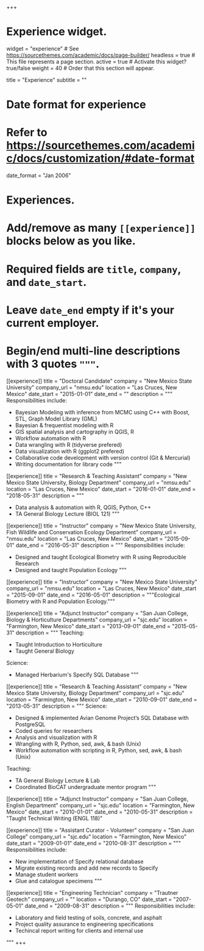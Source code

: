 +++
# Experience widget.
widget = "experience"  # See https://sourcethemes.com/academic/docs/page-builder/
headless = true  # This file represents a page section.
active = true  # Activate this widget? true/false
weight = 40  # Order that this section will appear.

title = "Experience"
subtitle = ""

# Date format for experience
#   Refer to https://sourcethemes.com/academic/docs/customization/#date-format
date_format = "Jan 2006"

# Experiences.
#   Add/remove as many `[[experience]]` blocks below as you like.
#   Required fields are `title`, `company`, and `date_start`.
#   Leave `date_end` empty if it's your current employer.
#   Begin/end multi-line descriptions with 3 quotes `"""`.

[[experience]]
  title = "Doctoral Candidate"
  company = "New Mexico State University"
  company_url = "nmsu.edu"
  location = "Las Cruces, New Mexico"
  date_start = "2015-01-01"
  date_end = ""
  description = """
  Responsibilities include:
  
  * Bayesian Modeling with inference from MCMC using C++ with Boost, STL, Graph Model Library (GML)
  * Bayesian & frequentist modeling with R
  * GIS spatial analysis and cartography in QGIS, R
  * Workflow automation with R
  * Data wrangling with R (tidyverse prefered)
  * Data visualization with R (ggplot2 prefered)
  * Collaborative code development with version control (Git & Mercurial)
  * Writing documentation for library code
  """

[[experience]]
  title = "Research & Teaching Assistant"
  company = "New Mexico State University, Biology Department"
  company_url = "nmsu.edu"
  location = "Las Cruces, New Mexico"
  date_start = "2016-01-01"
  date_end = "2018-05-31"
  description = """
  * Data analysis & automation with R, QGIS, Python, C++
  * TA General Biology Lecture (BIOL 121)
  """

[[experience]]
  title = "Instructor"
  company = "New Mexico State University, Fish Wildlife and Conservation Ecology Department"
  company_url = "nmsu.edu"
  location = "Las Cruces, New Mexico"
  date_start = "2015-09-01"
  date_end = "2016-05-31"
  description = """
  Responsibilities include:

  * Designed and taught Ecological Biometry with R using Reproducible Research
  * Designed and taught Population Ecology
  """

[[experience]]
  title = "Instructor"
  company = "New Mexico State University"
  company_url = "nmsu.edu"
  location = "Las Cruces, New Mexico"
  date_start = "2015-09-01"
  date_end = "2016-05-01"
  description = """Ecological Biometry with R and Population Ecology."""

[[experience]]
  title = "Adjunct Instructor"
  company = "San Juan College, Biology & Horticulture Departments"
  company_url = "sjc.edu"
  location = "Farmington, New Mexico"
  date_start = "2013-09-01"
  date_end = "2015-05-31"
  description = """
  Teaching:

  * Taught Introduction to Horticulture
  * Taught General Biology

  Science:

  * Managed Herbarium's Specify SQL Database
  """

[[experience]]
  title = "Research & Teaching Assistant"
  company = "New Mexico State University, Biology Department"
  company_url = "sjc.edu"
  location = "Farmington, New Mexico"
  date_start = "2010-09-01"
  date_end = "2013-05-31"
  description = """
  Science:

  * Designed & implemented Avian Genome Project’s SQL Database with PostgreSQL
  * Coded queries for researchers
  * Analysis and visualization with R
  * Wrangling with R, Python, sed, awk, & bash (Unix)
  * Workflow automation with scripting in R, Python, sed, awk, & bash (Unix)

  Teaching:

  * TA General Biology Lecture & Lab
  * Coordinated BioCAT undergraduate mentor program
  """

[[experience]]
  title = "Adjunct Instructor"
  company = "San Juan College, English Department"
  company_url = "sjc.edu"
  location = "Farmington, New Mexico"
  date_start = "2010-01-01"
  date_end = "2010-05-31"
  description = "Taught Technical Writing (ENGL 118)"

[[experience]]
  title = "Assistant Curator - Volunteer"
  company = "San Juan College"
  company_url = "sjc.edu"
  location = "Farmington, New Mexico"
  date_start = "2009-01-01"
  date_end = "2010-08-31"
  description = """
  Responsibilities include:

  - New implementation of Specify relational database
  - Migrate existing records and add new records to Specify
  - Manage student workers
  - Glue and catalogue specimens
  """

[[experience]]
  title = "Engineering Technician"
  company = "Trautner Geotech"
  company_url = ""
  location = "Durango, CO"
  date_start = "2007-05-01"
  date_end = "2009-08-31"
  description = """
  Responsibilities include:

  - Laboratory and field testing of soils, concrete, and asphalt
  - Project quality assurance to engineering specifications
  - Techincal report writing for clients and internal use

"""
+++
